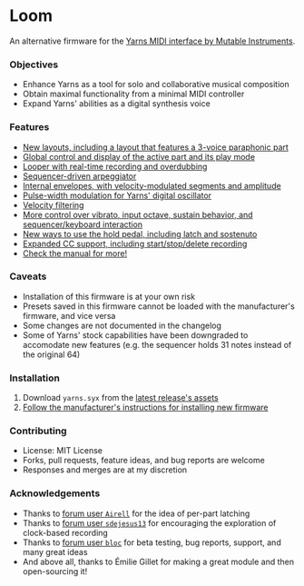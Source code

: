 # Loom
An alternative firmware for the [Yarns MIDI interface by Mutable Instruments](https://mutable-instruments.net/modules/yarns/).

### Objectives
- Enhance Yarns as a tool for solo and collaborative musical composition
- Obtain maximal functionality from a minimal MIDI controller
- Expand Yarns' abilities as a digital synthesis voice

### Features
- [New layouts, including a layout that features a 3-voice paraphonic part](yarns/MANUAL.md#layouts)
- [Global control and display of the active part and its play mode](yarns/MANUAL.md#global-control-and-display-of-the-active-part-and-its-play-mode)
- [Looper with real-time recording and overdubbing](https://github.com/rcrogers/yarns-loom/blob/loom-testing/yarns/MANUAL.md#looper-style-sequencing-mode-with-real-time-recording)
- [Sequencer-driven arpeggiator](https://github.com/rcrogers/yarns-loom/blob/loom-testing/yarns/MANUAL.md#sequencer-driven-arpeggiator)
- [Internal envelopes, with velocity-modulated segments and amplitude](yarns/MANUAL.md#adsr-envelopes-modulated-by-velocity)
- [Pulse-width modulation for Yarns' digital oscillator](https://github.com/rcrogers/yarns-loom/blob/loom-testing/yarns/MANUAL.md#oscillator-controls)
- [Velocity filtering](https://github.com/rcrogers/yarns-loom/blob/loom-testing/yarns/MANUAL.md#event-routing-filtering-and-transformation)
- [More control over vibrato, input octave, sustain behavior, and sequencer/keyboard interaction](https://github.com/rcrogers/yarns-loom/blob/loom-testing/yarns/MANUAL.md#event-routing-filtering-and-transformation)
- [New ways to use the hold pedal, including latch and sostenuto](https://github.com/rcrogers/yarns-loom/blob/loom-testing/yarns/MANUAL.md#hold-pedal)
- [Expanded CC support, including start/stop/delete recording](https://github.com/rcrogers/yarns-loom/blob/loom-testing/yarns/MANUAL.md#expanded-support-for-control-change-events)
- [Check the manual for more!](yarns/MANUAL.md)

### Caveats
- Installation of this firmware is at your own risk
- Presets saved in this firmware cannot be loaded with the manufacturer's firmware, and vice versa
- Some changes are not documented in the changelog
- Some of Yarns' stock capabilities have been downgraded to accomodate new features (e.g. the sequencer holds 31 notes instead of the original 64)

### Installation
1. Download `yarns.syx` from the [latest release's assets](https://github.com/rcrogers/mutable-instruments-eurorack/releases/latest)
2. [Follow the manufacturer's instructions for installing new firmware](https://mutable-instruments.net/modules/yarns/manual/#firmware)

### Contributing
- License: MIT License
- Forks, pull requests, feature ideas, and bug reports are welcome
- Responses and merges are at my discretion

### Acknowledgements
- Thanks to [forum user `Airell`](https://forum.mutable-instruments.net/t/yarns-firmware-wish-list/8051/39) for the idea of per-part latching
- Thanks to [forum user `sdejesus13`](https://forum.mutable-instruments.net/t/yarns-firmware-wish-list/8051/24) for encouraging the exploration of clock-based recording
- Thanks to [forum user `bloc`](https://forum.mutable-instruments.net/t/loom-alternative-firmware-for-yarns-looper-paraphony-and-more/17723/3) for beta testing, bug reports, support, and many great ideas
- And above all, thanks to Émilie Gillet for making a great module and then open-sourcing it!
